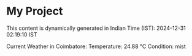 # My Project

This content is dynamically generated in Indian Time (IST): 2024-12-31 02:19:10 IST


Current Weather in Coimbatore:
Temperature: 24.88 °C
Condition: mist
